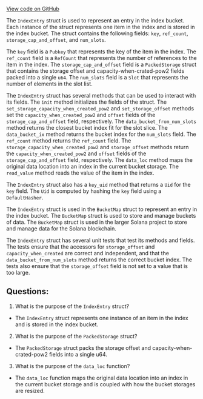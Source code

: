 [View code on GitHub](https://github.com/solana-labs/solana/blob/master/bucket_map/src/index_entry.rs)

The `IndexEntry` struct is used to represent an entry in the index bucket. Each instance of the struct represents one item in the index and is stored in the index bucket. The struct contains the following fields: `key`, `ref_count`, `storage_cap_and_offset`, and `num_slots`. 

The `key` field is a `Pubkey` that represents the key of the item in the index. The `ref_count` field is a `RefCount` that represents the number of references to the item in the index. The `storage_cap_and_offset` field is a `PackedStorage` struct that contains the storage offset and capacity-when-crated-pow2 fields packed into a single `u64`. The `num_slots` field is a `Slot` that represents the number of elements in the slot list.

The `IndexEntry` struct has several methods that can be used to interact with its fields. The `init` method initializes the fields of the struct. The `set_storage_capacity_when_created_pow2` and `set_storage_offset` methods set the `capacity_when_created_pow2` and `offset` fields of the `storage_cap_and_offset` field, respectively. The `data_bucket_from_num_slots` method returns the closest bucket index fit for the slot slice. The `data_bucket_ix` method returns the bucket index for the `num_slots` field. The `ref_count` method returns the `ref_count` field. The `storage_capacity_when_created_pow2` and `storage_offset` methods return the `capacity_when_created_pow2` and `offset` fields of the `storage_cap_and_offset` field, respectively. The `data_loc` method maps the original data location into an index in the current bucket storage. The `read_value` method reads the value of the item in the index.

The `IndexEntry` struct also has a `key_uid` method that returns a `Uid` for the `key` field. The `Uid` is computed by hashing the `key` field using a `DefaultHasher`.

The `IndexEntry` struct is used in the `BucketMap` struct to represent an entry in the index bucket. The `BucketMap` struct is used to store and manage buckets of data. The `BucketMap` struct is used in the larger Solana project to store and manage data for the Solana blockchain. 

The `IndexEntry` struct has several unit tests that test its methods and fields. The tests ensure that the accessors for `storage_offset` and `capacity_when_created` are correct and independent, and that the `data_bucket_from_num_slots` method returns the correct bucket index. The tests also ensure that the `storage_offset` field is not set to a value that is too large.
## Questions: 
 1. What is the purpose of the `IndexEntry` struct?
- The `IndexEntry` struct represents one instance of an item in the index and is stored in the index bucket.

2. What is the purpose of the `PackedStorage` struct?
- The `PackedStorage` struct packs the storage offset and capacity-when-crated-pow2 fields into a single u64.

3. What is the purpose of the `data_loc` function?
- The `data_loc` function maps the original data location into an index in the current bucket storage and is coupled with how the bucket storages are resized.
